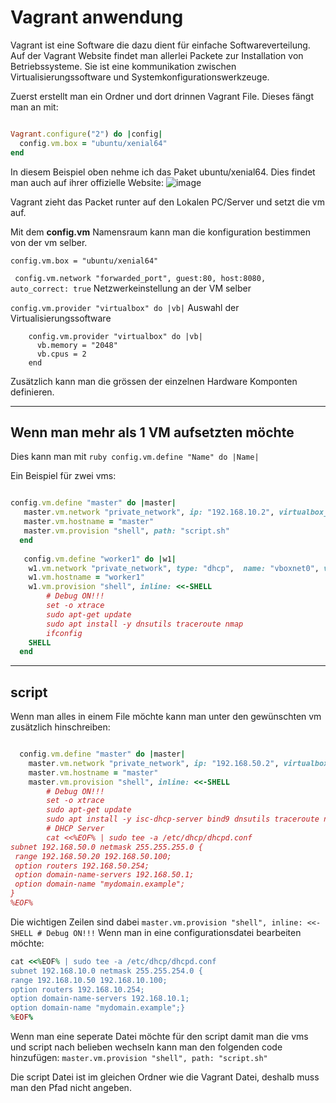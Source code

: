 # Vagrant anwendung

Vagrant ist eine Software die dazu dient für einfache Softwareverteilung. Auf der Vagrant Website findet man allerlei Packete zur Installation von Betriebssysteme. Sie ist eine kommunikation zwischen Virtualisierungssoftware und Systemkonfigurationswerkzeuge. 

Zuerst erstellt man ein Ordner und dort drinnen Vagrant File. Dieses fängt man an mit:

```ruby

Vagrant.configure("2") do |config|
  config.vm.box = "ubuntu/xenial64"
end

```

In diesem Beispiel oben nehme ich das Paket ubuntu/xenial64.
Dies findet man auch auf ihrer offizielle Website:
![image](https://user-images.githubusercontent.com/89509863/133934602-d33b479a-b156-4f5d-96eb-6cb683dfa686.png)

Vagrant zieht das Packet runter auf den Lokalen PC/Server und setzt die vm auf.

Mit dem **config.vm** Namensraum kann man die konfiguration bestimmen von der vm selber.


``` config.vm.box = "ubuntu/xenial64" ``` 

``` config.vm.network "forwarded_port", guest:80, host:8080, auto_correct: true``` Netzwerkeinstellung an der VM selber

``` config.vm.provider "virtualbox" do |vb| ``` Auswahl der Virtualisierungssoftware 

``` 
    config.vm.provider "virtualbox" do |vb|
      vb.memory = "2048"
      vb.cpus = 2
    end
```
Zusätzlich kann man die grössen der einzelnen Hardware Komponten definieren.

---
## Wenn man mehr als 1 VM aufsetzten möchte 

Dies kann man mit ```ruby config.vm.define "Name" do |Name| ```

Ein Beispiel für zwei vms:
```ruby

config.vm.define "master" do |master|
   master.vm.network "private_network", ip: "192.168.10.2", virtualbox__dhcp_server: false
   master.vm.hostname = "master"
   master.vm.provision "shell", path: "script.sh"
  end
  
   config.vm.define "worker1" do |w1|
    w1.vm.network "private_network", type: "dhcp",  name: "vboxnet0", virtualbox__dhcp_server: false
    w1.vm.hostname = "worker1"
    w1.vm.provision "shell", inline: <<-SHELL 
        # Debug ON!!!
        set -o xtrace
        sudo apt-get update
        sudo apt install -y dnsutils traceroute nmap       
        ifconfig
    SHELL
  end
  ```
---
## script

Wenn man alles in einem File möchte kann man unter den gewünschten vm zusätzlich hinschreiben:

```ruby

  config.vm.define "master" do |master|
    master.vm.network "private_network", ip: "192.168.50.2", virtualbox__dhcp_server: false
    master.vm.hostname = "master"
    master.vm.provision "shell", inline: <<-SHELL 
        # Debug ON!!!
        set -o xtrace
        sudo apt-get update
        sudo apt install -y isc-dhcp-server bind9 dnsutils traceroute nmap
        # DHCP Server
        cat <<%EOF% | sudo tee -a /etc/dhcp/dhcpd.conf
subnet 192.168.50.0 netmask 255.255.255.0 {
 range 192.168.50.20 192.168.50.100;
 option routers 192.168.50.254;
 option domain-name-servers 192.168.50.1;
 option domain-name "mydomain.example";
}
%EOF%

```
Die wichtigen Zeilen sind dabei ``` master.vm.provision "shell", inline: <<-SHELL # Debug ON!!! ```
Wenn man in eine configurationsdatei bearbeiten möchte:
```ruby
cat <<%EOF% | sudo tee -a /etc/dhcp/dhcpd.conf
subnet 192.168.10.0 netmask 255.255.254.0 {
range 192.168.10.50 192.168.10.100;
option routers 192.168.10.254;
option domain-name-servers 192.168.10.1;
option domain-name "mydomain.example";}
%EOF%
```

Wenn man eine seperate Datei möchte für den script damit man die vms und script nach belieben wechseln kann man den folgenden code hinzufügen:
```master.vm.provision "shell", path: "script.sh" ```

Die script Datei ist im gleichen Ordner wie die Vagrant Datei, deshalb muss man den Pfad nicht angeben.
